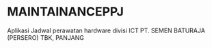 # MAINTAINANCEPPJ
Aplikasi Jadwal perawatan hardware divisi ICT PT. SEMEN BATURAJA (PERSERO) TBK, PANJANG
